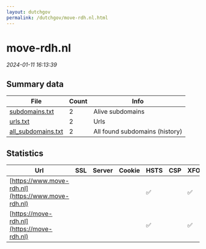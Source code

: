 ```yaml
---
layout: dutchgov
permalink: /dutchgov/move-rdh.nl.html
---
```



# move-rdh.nl
*2024-01-11 16:13:39*
## Summary data


| File       | Count | Info |
|------------|-------|------|
|[subdomains.txt](/data/move-rdh.nl/subdomains.txt)|2|Alive subdomains|
|[urls.txt](/data/move-rdh.nl/urls.txt)|2|Urls|
|[all_subdomains.txt](/data/move-rdh.nl/all_subdomains.txt)|2|All found subdomains (history)|


## Statistics


| Url | SSL | Server | Cookie | HSTS | CSP | XFO | XXP | RP | Tech |Title |
|------------|-------|------|------|------|------|------|------|------|------|------|
|[https://www.move-rdh.nl](https://www.move-rdh.nl)| || |:white_check_mark: | | :white_check_mark: | :white_check_mark: | :white_check_mark: |HSTS Microsoft ASP.NET YouTube|Object moved|
|[https://move-rdh.nl](https://move-rdh.nl)| || |:white_check_mark: | | :white_check_mark: | :white_check_mark: | :white_check_mark: |HSTS Microsoft ASP.NET YouTube|Object moved|